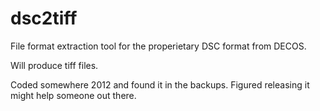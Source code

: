 # dsc2tiff

File format extraction tool for the properietary DSC format from DECOS.

Will produce tiff files.

Coded somewhere 2012 and found it in the backups. Figured releasing it might help someone out there.
